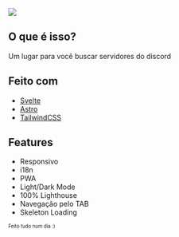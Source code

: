 ![](https://files.catbox.moe/hoh3ig.gif)

## O que é isso?
Um lugar para você buscar servidores do discord

## Feito com
- [Svelte](https://svelte.dev/)
- [Astro](https://astro.build/)
- [TailwindCSS](https://tailwindcss.com/)

## Features

- Responsivo
- i18n
- PWA
- Light/Dark Mode
- 100% Lighthouse
- Navegação pelo TAB
- Skeleton Loading


<sup><sub>Feito tudo num dia :)<sub><sup>